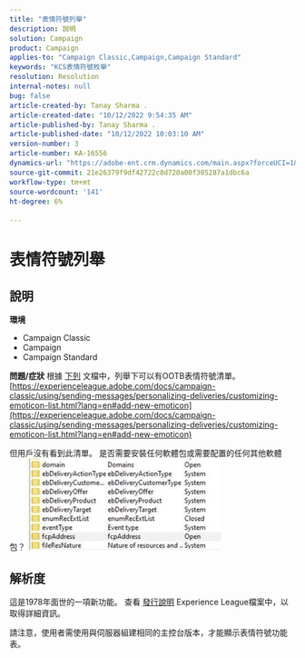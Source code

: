 ```yaml
---
title: "表情符號列舉"
description: 說明
solution: Campaign
product: Campaign
applies-to: "Campaign Classic,Campaign,Campaign Standard"
keywords: "KCS表情符號枚舉"
resolution: Resolution
internal-notes: null
bug: false
article-created-by: Tanay Sharma .
article-created-date: "10/12/2022 9:54:35 AM"
article-published-by: Tanay Sharma .
article-published-date: "10/12/2022 10:03:10 AM"
version-number: 3
article-number: KA-16556
dynamics-url: "https://adobe-ent.crm.dynamics.com/main.aspx?forceUCI=1&pagetype=entityrecord&etn=knowledgearticle&id=8a5b6bdc-134a-ed11-bba2-0022480868ff"
source-git-commit: 21e26379f9df42722c8d720a00f305287a1dbc6a
workflow-type: tm+mt
source-wordcount: '141'
ht-degree: 6%

---
```


# 表情符號列舉

## 說明

<b>環境</b>
- Campaign Classic
- Campaign
- Campaign Standard



<b>問題/症狀</b>
根據 [下列](https://experienceleague.adobe.com/docs/campaign-classic/using/sending-messages/personalizing-deliveries/customizing-emoticon-list.html?lang=en#add-new-emoticon) 文檔中，列舉下可以有OOTB表情符號清單。
[https://experienceleague.adobe.com/docs/campaign-classic/using/sending-messages/personalizing-deliveries/customizing-emoticon-list.html?lang=en#add-new-emoticon](https://experienceleague.adobe.com/docs/campaign-classic/using/sending-messages/personalizing-deliveries/customizing-emoticon-list.html?lang=en#add-new-emoticon)

但用戶沒有看到此清單。 是否需要安裝任何軟體包或需要配置的任何其他軟體包？
![](assets/___7707b2fe-144a-ed11-bba2-0022480868ff___.jpeg)


## 解析度


這是1978年面世的一項新功能。 查看 [發行說明](https://experienceleague.adobe.com/docs/campaign-classic/using/release-notes/previous-releases/release--20-2.html?lang=en#release-20-2-1-build-9178) Experience League檔案中，以取得詳細資訊。

請注意，使用者需使用與伺服器組建相同的主控台版本，才能顯示表情符號功能表。
